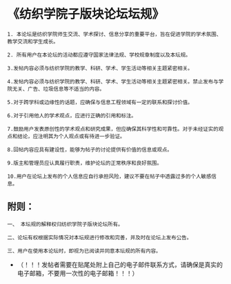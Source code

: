 # 《纺织学院子版块论坛坛规》

    1. 本论坛是纺织学院师生交流、学术探讨、信息分享的重要平台，旨在促进学院的学术氛围、教学交流和学生成长。

    2. 所有用户在本论坛的活动都应遵守国家法律法规、学校规章制度以及本坛规。

    3.发帖内容必须与纺织学院的教学、科研、学术、学生活动等相关主题紧密相关。

    4.发帖内容必须与纺织学院的教学、科研、学术、学生活动等相关主题紧密相关。禁止发布与学院无关、广告、垃圾信息等不适当的内容。

    5.对于跨学科或边缘性的话题，应确保与信息工程领域有一定的联系和探讨价值。

    6.对于引用他人的学术观点，应进行正确的引用和标注。

    7.鼓励用户发表原创性的学术观点和研究成果，但应确保其科学性和可靠性。对于未经证实的观点和结论，应注明其为个人观点或有待进一步验证。

    8.回帖内容应具有建设性，能够为帖子的讨论提供有价值的信息或观点。

    9.版主和管理员应认真履行职责，维护论坛的正常秩序和良好氛围。

    10.用户在论坛上发布的个人信息应自行承担风险，建议不要在帖子中透露过多的个人敏感信息。

## 附则：

    一、 本坛规的解释权归纺织学院子版块论坛所有。

    二、论坛有权根据实际情况对本坛规进行修改和完善，并及时在论坛上发布公告。

    三、用户在使用本论坛时，即视为已阅读并同意本坛规的所有内容。

- （！！！发帖者需要在贴尾处附上自己的电子邮件联系方式，请确保是真实的电子邮箱，不要用一次性的电子邮箱！！！）